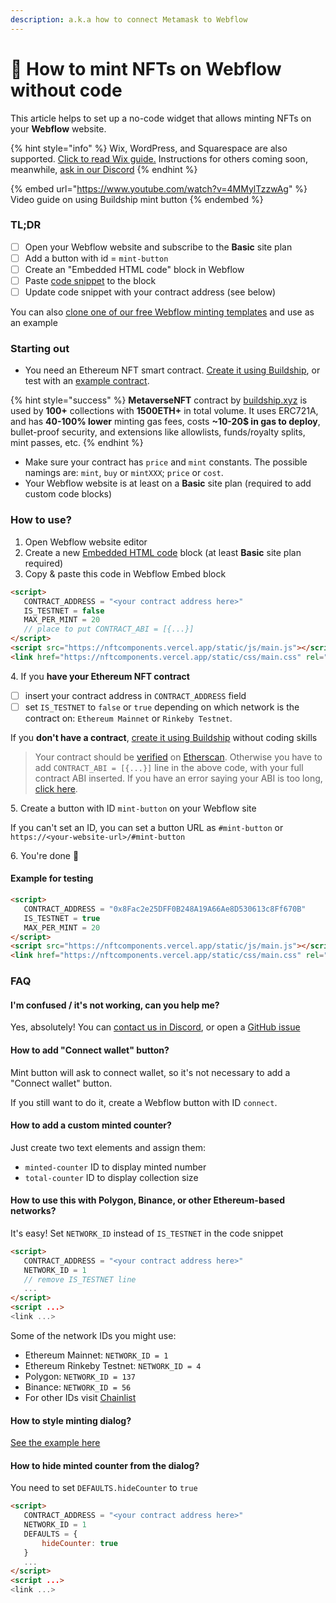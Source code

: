 ```yaml
---
description: a.k.a how to connect Metamask to Webflow
---
```


# 🐧 How to mint NFTs on Webflow without code

This article helps to set up a no-code widget that allows minting NFTs on your **Webflow** website.&#x20;

{% hint style="info" %}
Wix, WordPress, and Squarespace are also supported. [Click to read Wix guide.](wix-nft-minting-website.md) Instructions for others coming soon, meanwhile, [ask in our Discord](https://discord.com/invite/dRg2tGqfhE)
{% endhint %}

{% embed url="https://www.youtube.com/watch?v=4MMylTzzwAg" %}
Video guide on using Buildship mint button
{% endembed %}

### TL;DR

* [ ] Open your Webflow website and subscribe to the **Basic** site plan
* [ ] Add a button with id = `mint-button`
* [ ] Create an "Embedded HTML code" block in Webflow
* [ ] Paste [code snippet](using-webflow-widget.md#how-to-use) to the block
* [ ] Update code snippet with your contract address (see below)

You can also [clone one of our free Webflow minting templates](https://webflow.com/theshadeth) and use as an example

### Starting out

* You need an Ethereum NFT smart contract. [Create it using Buildship](https://app.buildship.xyz), or test with an [example contract](https://github.com/buildship-dev/webflow-nft-components#example-for-testing).

{% hint style="success" %}
**MetaverseNFT** contract by [buildship.xyz](https://buildship.xyz) is used by **100+** collections with **1500ETH+** in total volume. It uses ERC721A, and has **40-100% lower** minting gas fees, costs **\~10-20$ in gas to deploy**, bullet-proof security, and extensions like allowlists, funds/royalty splits, mint passes, etc.
{% endhint %}

* Make sure your contract has `price` and `mint` constants. The possible namings are: `mint`, `buy` or `mintXXX`; `price` or `cost`.
* Your Webflow website is at least on a **Basic** site plan (required to add custom code blocks)

### How to use?

1. Open Webflow website editor
2. Create a new [Embedded HTML code](https://university.webflow.com/lesson/custom-code-embed) block (at least **Basic** site plan required)
3. Copy & paste this code in Webflow Embed block

```html
<script>
   CONTRACT_ADDRESS = "<your contract address here>"
   IS_TESTNET = false
   MAX_PER_MINT = 20
   // place to put CONTRACT_ABI = [{...}]
</script>
<script src="https://nftcomponents.vercel.app/static/js/main.js"></script>
<link href="https://nftcomponents.vercel.app/static/css/main.css" rel="stylesheet">
```

&#x20; 4\. If you **have your Ethereum NFT contract**

* [ ] insert your contract address in `CONTRACT_ADDRESS` field
* [ ] set `IS_TESTNET` to `false` or `true` depending on which network is the contract on: `Ethereum Mainnet` or `Rinkeby Testnet`.

If you **don't have a contract**, [create it using Buildship](https://app.buildship.xyz) without coding skills

> Your contract should be [verified](https://etherscan.io/verifyContract) on [Etherscan](https://etherscan.io). Otherwise you have to add `CONTRACT_ABI = [{...}]` line in the above code, with your full contract ABI inserted. If you have an error saying your ABI is too long, [click here](https://github.com/buildship-dev/webflow-nft-components/issues/22#issuecomment-1042708174).

&#x20; 5\. Create a button with ID `mint-button` on your Webflow site

If you can't set an ID, you can set a button URL as `#mint-button` or `https://<your-website-url>/#mint-button`

&#x20; 6\. You're done 🎉

#### Example for testing

```html
<script>
   CONTRACT_ADDRESS = "0x8Fac2e25DFF0B248A19A66Ae8D530613c8Ff670B"
   IS_TESTNET = true
   MAX_PER_MINT = 20
</script>
<script src="https://nftcomponents.vercel.app/static/js/main.js"></script>
<link href="https://nftcomponents.vercel.app/static/css/main.css" rel="stylesheet">
```

### FAQ

#### I'm confused / it's not working, can you help me?

Yes, absolutely! You can [contact us in Discord](http://buildship.xyz), or open a [GitHub issue](https://github.com/buildship-dev/webflow-nft-components/issues/new)

#### How to add "Connect wallet" button?

Mint button will ask to connect wallet, so it's not necessary to add a "Connect wallet" button.

If you still want to do it, create a Webflow button with ID `connect`.

#### How to add a custom minted counter?

Just create two text elements and assign them:

* `minted-counter` ID to display minted number
* `total-counter` ID to display collection size

#### How to use this with Polygon, Binance, or other Ethereum-based networks?

It's easy! Set `NETWORK_ID` instead of `IS_TESTNET` in the code snippet

```html
<script>
   CONTRACT_ADDRESS = "<your contract address here>"
   NETWORK_ID = 1
   // remove IS_TESTNET line
   ...
</script>
<script ...>
<link ...>
```

Some of the network IDs you might use:

* Ethereum Mainnet: `NETWORK_ID = 1`
* Ethereum Rinkeby Testnet: `NETWORK_ID = 4`
* Polygon: `NETWORK_ID = 137`
* Binance: `NETWORK_ID = 56`
* For other IDs visit [Chainlist](https://chainlist.org)

#### How to style minting dialog?

[See the example here](https://github.com/buildship-dev/webflow-nft-components/wiki/Mint-button-widget#how-to-style-minting-dialog)

#### How to hide minted counter from the dialog?

You need to set `DEFAULTS.hideCounter` to `true`

```html
<script>
   CONTRACT_ADDRESS = "<your contract address here>"
   NETWORK_ID = 1
   DEFAULTS = {
       hideCounter: true
   }
   ...
</script>
<script ...>
<link ...>
```

